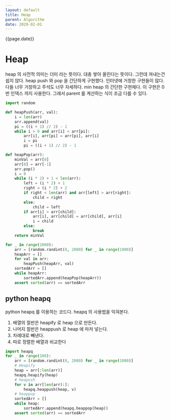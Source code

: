 ```yaml
---
layout: default
title: Heap
parent: Algorithm
date: 2020-02-01
---
```


{{page.date}}

# Heap

heap 의 사전적 의미는 더미 라는 뜻이다. 대충 쌓아 올린다는 뜻이다. 그런데 꺼내는건 쉽지 않다.
heap push 와 pop 을 간단하게 구현했다. 인터넷에 거창한 구현들이 많다. 다들 너무 거창하고 주석도 너무 자세하다.
min heap 의 간단한 구현체다. 이 구현은 0번 인덱스 까지 사용한다. 그래서 parent 를 계산하는 식이 조금 다를 수 있다.


```python
import random

def heapPush(arr, val):
    i = len(arr)
    arr.append(val)
    pi = ((i + 1) // 2) - 1
    while i > 0 and arr[i] < arr[pi]:
        arr[i], arr[pi] = arr[pi], arr[i]
        i = pi
        pi = ((i + 1) // 2) - 1

def heapPop(arr):
    minVal = arr[0]
    arr[0] = arr[-1]
    arr.pop()
    i = 0
    while (i * 2) + 1 < len(arr):
        left = (i * 2) + 1
        right = (i * 2) + 2
        if right < len(arr) and arr[left] > arr[right]:
            child = right
        else:
            child = left
        if arr[i] > arr[child]:
            arr[i], arr[child] = arr[child], arr[i]
            i = child
        else:
            break
    return minVal

for _ in range(1000):
    arr = [random.randint(0, 2000) for _ in range(1000)]
    heapArr = []
    for val in arr:
        heapPush(heapArr, val)
    sortedArr = []
    while heapArr:
        sortedArr.append(heapPop(heapArr))
    assert sorted(arr) == sortedArr
```


## python heapq

python heapq 를 이용하는 코드다. heapq 의 사용법을 익혀본다.

1. 배열의 절반은 heapify 로 heap 으로 만든다.
1. 나머지 절반은 heappush 로 heap 에 마저 넣는다.
1. 차례대로 빼낸다.
1. 따로 정렬한 배열과 비교한다

```python
import heapq
for _ in range(100):
    arr = [random.randint(0, 2000) for _ in range(1000)]
    # Heapify
    heap = arr[:len(arr)]
    heapq.heapify(heap)
    # heapush
    for v in arr[len(arr):]:
        heapq.heappush(heap, v)
    # heappop
    sortedArr = []
    while heap:
        sortedArr.append(heapq.heappop(heap))
    assert sorted(arr) == sortedArr
```
